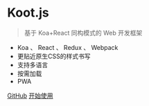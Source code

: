 <!-- ![logo](_media/icon.svg) -->

# Koot.js

> 基于 Koa+React 同构模式的 Web 开发框架

* Koa 、 React 、 Redux 、 Webpack
* 更贴近原生CSS的样式书写
* 支持多语言
* 按需加载
* PWA

[GitHub](https://github.com/cmux/koot)
[开始使用](#开始使用)
